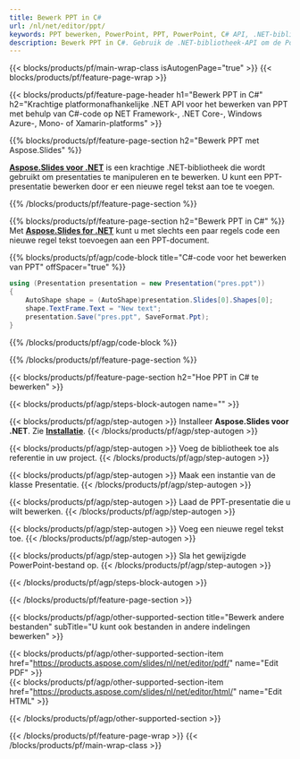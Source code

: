 ```yaml
---
title: Bewerk PPT in C#
url: /nl/net/editor/ppt/
keywords: PPT bewerken, PowerPoint, PPT, PowerPoint, C# API, .NET-bibliotheek bewerken
description: Bewerk PPT in C#. Gebruik de .NET-bibliotheek-API om de PowerPoint-presentatie te bewerken
---
```


{{< blocks/products/pf/main-wrap-class isAutogenPage="true" >}}
{{< blocks/products/pf/feature-page-wrap >}}

{{< blocks/products/pf/feature-page-header h1="Bewerk PPT in C#" h2="Krachtige platformonafhankelijke .NET API voor het bewerken van PPT met behulp van C#-code op NET Framework-, .NET Core-, Windows Azure-, Mono- of Xamarin-platforms" >}}

{{% blocks/products/pf/feature-page-section h2="Bewerk PPT met Aspose.Slides" %}}

[**Aspose.Slides voor .NET**](https://products.aspose.com/slides/nl/net/) is een krachtige .NET-bibliotheek die wordt gebruikt om presentaties te manipuleren en te bewerken. U kunt een PPT-presentatie bewerken door er een nieuwe regel tekst aan toe te voegen. 

{{% /blocks/products/pf/feature-page-section %}}




{{% blocks/products/pf/feature-page-section  h2="Bewerk PPT in C#" %}}
Met [**Aspose.Slides for .NET**](https://products.aspose.com/slides/nl/net/) kunt u met slechts een paar regels code een nieuwe regel tekst toevoegen aan een PPT-document.

{{% blocks/products/pf/agp/code-block title="C#-code voor het bewerken van PPT" offSpacer="true" %}}
```cs
using (Presentation presentation = new Presentation("pres.ppt"))
{
    AutoShape shape = (AutoShape)presentation.Slides[0].Shapes[0];
    shape.TextFrame.Text = "New text";
    presentation.Save("pres.ppt", SaveFormat.Ppt);
}
```
{{% /blocks/products/pf/agp/code-block %}}

{{% /blocks/products/pf/feature-page-section %}}




{{< blocks/products/pf/feature-page-section  h2="Hoe PPT in C# te bewerken" >}}


{{< blocks/products/pf/agp/steps-block-autogen name="" >}}


{{< blocks/products/pf/agp/step-autogen >}}
Installeer **Aspose.Slides voor .NET**. Zie [**Installatie**](https://docs.aspose.com/slides/net/installation/).
{{< /blocks/products/pf/agp/step-autogen >}}

{{< blocks/products/pf/agp/step-autogen >}}
Voeg de bibliotheek toe als referentie in uw project.
{{< /blocks/products/pf/agp/step-autogen >}}

{{< blocks/products/pf/agp/step-autogen >}}
Maak een instantie van de klasse Presentatie.
{{< /blocks/products/pf/agp/step-autogen >}}

{{< blocks/products/pf/agp/step-autogen >}}
Laad de PPT-presentatie die u wilt bewerken.
{{< /blocks/products/pf/agp/step-autogen >}}

{{< blocks/products/pf/agp/step-autogen >}}
Voeg een nieuwe regel tekst toe.
{{< /blocks/products/pf/agp/step-autogen >}}

{{< blocks/products/pf/agp/step-autogen >}}
Sla het gewijzigde PowerPoint-bestand op.
{{< /blocks/products/pf/agp/step-autogen >}}


{{< /blocks/products/pf/agp/steps-block-autogen >}}


{{< /blocks/products/pf/feature-page-section >}}




{{< blocks/products/pf/agp/other-supported-section title="Bewerk andere bestanden" subTitle="U kunt ook bestanden in andere indelingen bewerken" >}}

{{< blocks/products/pf/agp/other-supported-section-item href="https://products.aspose.com/slides/nl/net/editor/pdf/" name="Edit PDF" >}}    
{{< blocks/products/pf/agp/other-supported-section-item href="https://products.aspose.com/slides/nl/net/editor/html/" name="Edit HTML" >}}  



{{< /blocks/products/pf/agp/other-supported-section >}}

{{< /blocks/products/pf/feature-page-wrap >}}
{{< /blocks/products/pf/main-wrap-class >}}